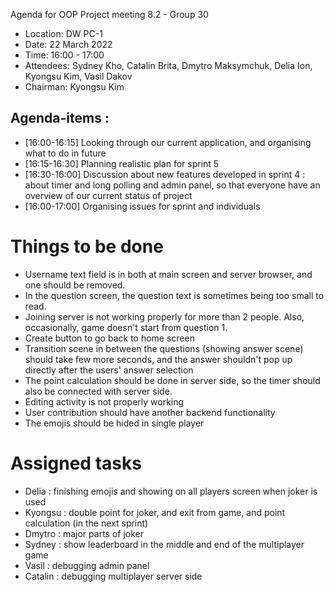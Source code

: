 Agenda for OOP Project meeting 8.2 - Group 30

* Location: DW PC-1
* Date: 22 March 2022
* Time: 16:00 - 17:00
* Attendees: Sydney Kho, Catalin Brita, Dmytro Maksymchuk, Delia Ion, Kyongsu Kim, Vasil Dakov
* Chairman: Kyongsu Kim


## Agenda-items :
* [16:00-16:15] Looking through our current application, and organising what to do in future 
* [16:15-16:30] Planning realistic plan for sprint 5
* [16:30-16:00] Discussion about new features developed in sprint 4 : about timer and long polling and admin panel, so that everyone have an overview of our current status of project
* [16:00-17:00] Organising issues for sprint and individuals


# Things to be done
* Username text field is in both at main screen and server browser, and one should be removed.
* In the question screen, the question text is sometimes being too small to read.
* Joining server is not working properly for more than 2 people. Also, occasionally, game doesn't start from question 1.
* Create button to go back to home screen
* Transition scene in between the questions (showing answer scene) should take few more seconds, and the answer shouldn't pop up directly after the users' answer selection
* The point calculation should be done in server side, so the timer should also be connected with server side.
* Editing activity is not properly working
* User contribution should have another backend functionality
* The emojis should be hided in single player


# Assigned tasks
* Delia : finishing emojis and showing on all players screen when joker is used
* Kyongsu : double point for joker, and exit from game, and point calculation (in the next sprint)
* Dmytro : major parts of joker
* Sydney : show leaderboard in the middle and end of the multiplayer game
* Vasil : debugging admin panel
* Catalin : debugging multiplayer server side